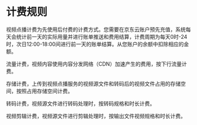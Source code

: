 # 计费规则

视频点播计费为先使用后付费的计费方式。您需要在京东云账户预先充值，系统每天会统计前一天的实际用量并进行账单推送和费用结算，计费周期为每天0时-24时，次日12:00-18:00间进行前一天的账单结算。从您账户的余额中扣除相应的金额。 

流量计费，视频内容使用内容分发网络（CDN）加速产生的费用，按下行流量计费。
  
存储计费，上传到视频点播服务的视频源文件和转码后的视频文件占用的存储空间，按照占用存储空间计费。
  
转码计费，视频源文件进行转码处理时，按转码规格和时长计费。

视频剪辑计费，视频源文件进行剪辑处理时，按输出文件视频规格和时长计费。
